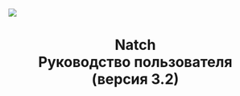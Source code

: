 <br>
<br>
<br>
<br>
<br>
<br>
<br>
<br>
<br>
<br>
<br>
<br>
<br>
<br>
<br>
<img src="images/logo/logo_doc.png">

<center><h1> Natch <br> Руководство пользователя <br> (версия 3.2) </h1></center>


<div style="page-break-after:always;">
</div>

